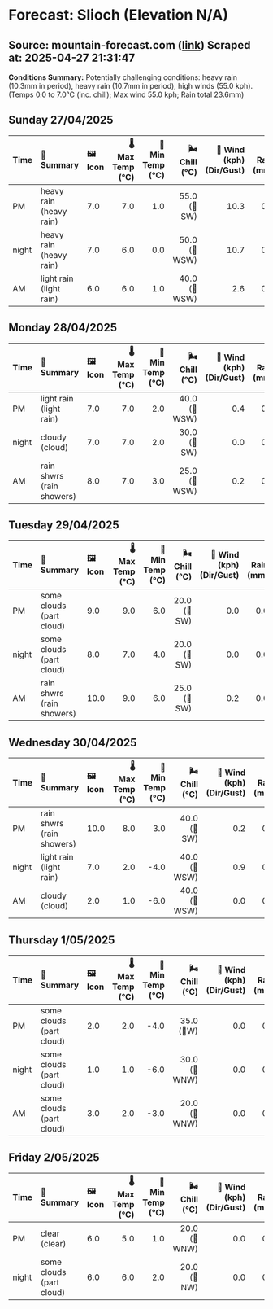 # Forecast: Slioch (Elevation N/A)
**Source:** mountain-forecast.com ([link](https://www.mountain-forecast.com/peaks/Slioch/forecasts/981))
**Scraped at:** 2025-04-27 21:31:47
---

**Conditions Summary:** Potentially challenging conditions: heavy rain (10.3mm in period), heavy rain (10.7mm in period), high winds (55.0 kph). (Temps 0.0 to 7.0°C (inc. chill); Max wind 55.0 kph; Rain total 23.6mm)

## Sunday 27/04/2025
| **Time** | **📝 Summary** | **🖼️ Icon** | **🌡️ Max Temp (°C)** | **🥶 Min Temp (°C)** | **🌬️ Chill (°C)** | **💨 Wind (kph) (Dir/Gust)** | **💧 Rain (mm)** | **❄️ Snow (cm)** | **☁️ Cloud Base (m)** | **🧊 Freezing Lvl (m)** |
|:------- |:------- |:----- |--------------: |-------------: |-----------: |---------------------: |---------: |----------: |---------------: |----------------: |
| PM      | heavy rain<br><span class="icon-desc">(heavy rain)</span> | 7.0 | 7.0 | 1.0 | 55.0<br>(🧭SW) | 10.3 | 0.0 | 300 | 2300 |
| night   | heavy rain<br><span class="icon-desc">(heavy rain)</span> | 7.0 | 6.0 | 0.0 | 50.0<br>(🧭WSW) | 10.7 | 0.0 | 300 | 2250 |
| AM      | light rain<br><span class="icon-desc">(light rain)</span> | 6.0 | 6.0 | 1.0 | 40.0<br>(🧭WSW) | 2.6 | 0.0 | 300 | 2150 |

## Monday 28/04/2025
| **Time** | **📝 Summary** | **🖼️ Icon** | **🌡️ Max Temp (°C)** | **🥶 Min Temp (°C)** | **🌬️ Chill (°C)** | **💨 Wind (kph) (Dir/Gust)** | **💧 Rain (mm)** | **❄️ Snow (cm)** | **☁️ Cloud Base (m)** | **🧊 Freezing Lvl (m)** |
|:------- |:------- |:----- |--------------: |-------------: |-----------: |---------------------: |---------: |----------: |---------------: |----------------: |
| PM      | light rain<br><span class="icon-desc">(light rain)</span> | 7.0 | 7.0 | 2.0 | 40.0<br>(🧭WSW) | 0.4 | 0.0 | 300 | 2200 |
| night   | cloudy<br><span class="icon-desc">(cloud)</span> | 7.0 | 7.0 | 2.0 | 30.0<br>(🧭SW) | 0.0 | 0.0 | 550 | 2350 |
| AM      | rain shwrs<br><span class="icon-desc">(rain showers)</span> | 8.0 | 7.0 | 3.0 | 25.0<br>(🧭WSW) | 0.2 | 0.0 | 550 | 2300 |

## Tuesday 29/04/2025
| **Time** | **📝 Summary** | **🖼️ Icon** | **🌡️ Max Temp (°C)** | **🥶 Min Temp (°C)** | **🌬️ Chill (°C)** | **💨 Wind (kph) (Dir/Gust)** | **💧 Rain (mm)** | **❄️ Snow (cm)** | **☁️ Cloud Base (m)** | **🧊 Freezing Lvl (m)** |
|:------- |:------- |:----- |--------------: |-------------: |-----------: |---------------------: |---------: |----------: |---------------: |----------------: |
| PM      | some clouds<br><span class="icon-desc">(part cloud)</span> | 9.0 | 9.0 | 6.0 | 20.0<br>(🧭SW) | 0.0 | 0.0 | 5600 | 2400 |
| night   | some clouds<br><span class="icon-desc">(part cloud)</span> | 8.0 | 7.0 | 4.0 | 20.0<br>(🧭SW) | 0.0 | 0.0 | 5950 | 2500 |
| AM      | rain shwrs<br><span class="icon-desc">(rain showers)</span> | 10.0 | 9.0 | 6.0 | 25.0<br>(🧭SW) | 0.2 | 0.0 | 950 | 2500 |

## Wednesday 30/04/2025
| **Time** | **📝 Summary** | **🖼️ Icon** | **🌡️ Max Temp (°C)** | **🥶 Min Temp (°C)** | **🌬️ Chill (°C)** | **💨 Wind (kph) (Dir/Gust)** | **💧 Rain (mm)** | **❄️ Snow (cm)** | **☁️ Cloud Base (m)** | **🧊 Freezing Lvl (m)** |
|:------- |:------- |:----- |--------------: |-------------: |-----------: |---------------------: |---------: |----------: |---------------: |----------------: |
| PM      | rain shwrs<br><span class="icon-desc">(rain showers)</span> | 10.0 | 8.0 | 3.0 | 40.0<br>(🧭SW) | 0.2 | 0.0 | 900 | 2450 |
| night   | light rain<br><span class="icon-desc">(light rain)</span> | 7.0 | 2.0 | -4.0 | 40.0<br>(🧭WSW) | 0.9 | 0.0 | 450 | 2150 |
| AM      | cloudy<br><span class="icon-desc">(cloud)</span> | 2.0 | 1.0 | -6.0 | 40.0<br>(🧭WSW) | 0.0 | 0.0 | 400 | 1150 |

## Thursday 1/05/2025
| **Time** | **📝 Summary** | **🖼️ Icon** | **🌡️ Max Temp (°C)** | **🥶 Min Temp (°C)** | **🌬️ Chill (°C)** | **💨 Wind (kph) (Dir/Gust)** | **💧 Rain (mm)** | **❄️ Snow (cm)** | **☁️ Cloud Base (m)** | **🧊 Freezing Lvl (m)** |
|:------- |:------- |:----- |--------------: |-------------: |-----------: |---------------------: |---------: |----------: |---------------: |----------------: |
| PM      | some clouds<br><span class="icon-desc">(part cloud)</span> | 2.0 | 2.0 | -4.0 | 35.0<br>(🧭W) | 0.0 | 0.0 | 650 | 1200 |
| night   | some clouds<br><span class="icon-desc">(part cloud)</span> | 1.0 | 1.0 | -6.0 | 30.0<br>(🧭WNW) | 0.0 | 0.0 | 550 | 1100 |
| AM      | some clouds<br><span class="icon-desc">(part cloud)</span> | 3.0 | 2.0 | -3.0 | 20.0<br>(🧭WNW) | 0.0 | 0.0 | 450 | 1200 |

## Friday 2/05/2025
| **Time** | **📝 Summary** | **🖼️ Icon** | **🌡️ Max Temp (°C)** | **🥶 Min Temp (°C)** | **🌬️ Chill (°C)** | **💨 Wind (kph) (Dir/Gust)** | **💧 Rain (mm)** | **❄️ Snow (cm)** | **☁️ Cloud Base (m)** | **🧊 Freezing Lvl (m)** |
|:------- |:------- |:----- |--------------: |-------------: |-----------: |---------------------: |---------: |----------: |---------------: |----------------: |
| PM      | clear<br><span class="icon-desc">(clear)</span> | 6.0 | 5.0 | 1.0 | 20.0<br>(🧭WNW) | 0.0 | 0.0 | 800 | 1900 |
| night   | some clouds<br><span class="icon-desc">(part cloud)</span> | 6.0 | 6.0 | 2.0 | 20.0<br>(🧭NW) | 0.0 | 0.0 | 900 | 2550 |